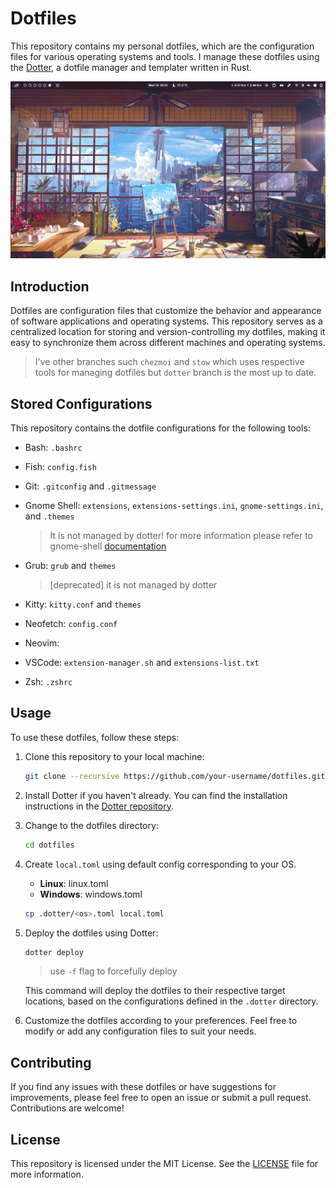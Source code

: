 # Dotfiles

This repository contains my personal dotfiles, which are the configuration files for various operating systems and tools. I manage these dotfiles using the [Dotter](https://github.com/SuperCuber/dotter), a dotfile manager and templater written in Rust.

![codereaper-theme](./assets/codereaper-desktop-min.png)

## Introduction

Dotfiles are configuration files that customize the behavior and appearance of software applications and operating systems. This repository serves as a centralized location for storing and version-controlling my dotfiles, making it easy to synchronize them across different machines and operating systems.

> I've other branches such `chezmoi` and `stow` which uses respective tools for managing dotfiles but `dotter` branch is the most up to date.

## Stored Configurations

This repository contains the dotfile configurations for the following tools:

- Bash: `.bashrc`
- Fish: `config.fish`
- Git: `.gitconfig` and `.gitmessage`
- Gnome Shell: `extensions`, `extensions-settings.ini`, `gnome-settings.ini`, and `.themes`

     > It is not managed by dotter! for more information please refer to gnome-shell [documentation](https://github.com/legitShivam/gnome-shell-configs/blob/main/README.md)

- Grub: `grub` and `themes`
    > [deprecated] it is not managed by dotter
- Kitty: `kitty.conf` and `themes`
- Neofetch: `config.conf`
- Neovim:
- VSCode: `extension-manager.sh` and `extensions-list.txt`
- Zsh: `.zshrc`

## Usage

To use these dotfiles, follow these steps:

1. Clone this repository to your local machine:

     ```bash
     git clone --recursive https://github.com/your-username/dotfiles.git
     ```

1. Install Dotter if you haven't already. You can find the installation instructions in the [Dotter repository](https://github.com/SuperCuber/dotter).

1. Change to the dotfiles directory:

     ```bash
     cd dotfiles
     ```

1. Create `local.toml` using default config corresponding to your OS.
    - **Linux**: linux.toml
    - **Windows**: windows.toml

     ```bash
     cp .dotter/<os>.toml local.toml
     ```

1. Deploy the dotfiles using Dotter:

     ```bash
     dotter deploy
     ```

     > use `-f` flag to forcefully deploy

     This command will deploy the dotfiles to their respective target locations, based on the configurations defined in the `.dotter` directory.

1. Customize the dotfiles according to your preferences. Feel free to modify or add any configuration files to suit your needs.

## Contributing

If you find any issues with these dotfiles or have suggestions for improvements, please feel free to open an issue or submit a pull request. Contributions are welcome!

## License

This repository is licensed under the MIT License. See the [LICENSE](LICENSE) file for more information.
